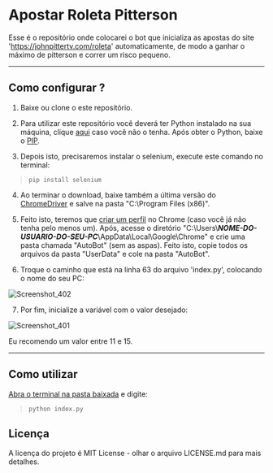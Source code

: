 # Apostar Roleta Pitterson
 Esse é o repositório onde colocarei o bot que inicializa as apostas do site 'https://johnpittertv.com/roleta' automaticamente, de modo a ganhar o máximo de pitterson e correr um risco pequeno.

***

 ## Como configurar ?
1. Baixe ou clone o este repositório.

1. Para utilizar este repositório você deverá ter Python instalado na sua máquina, clique [aqui](https://python.org.br/instalacao-windows/) caso você não o tenha. Após obter o Python, baixe o [PIP](https://phoenixnap.com/kb/install-pip-windows).

 1. Depois isto, precisaremos instalar o selenium, execute este comando no terminal:
 >```pip install selenium```

 4. Ao terminar o download, baixe também a última versão do [ChromeDriver](https://chromedriver.chromium.org/downloads) e salve na pasta "C:\Program Files (x86)".

5. Feito isto, teremos que [criar um perfil](https://support.google.com/chrome/answer/2364824?co=GENIE.Platform%3DDesktop&hl=pt-BR) no Chrome (caso você já não tenha pelo menos um). Após, acesse o diretório "C:\Users\\**_NOME-DO-USUARIO-DO-SEU-PC_**\AppData\Local\Google\Chrome" e crie uma pasta chamada "AutoBot" (sem as aspas). Feito isto, copie todos os arquivos da pasta "UserData" e cole na pasta "AutoBot".

6. Troque o caminho que está na linha 63 do arquivo 'index.py', colocando o nome do seu PC:

![Screenshot_402](https://user-images.githubusercontent.com/50505615/109254418-bcd65c80-77d0-11eb-9337-9b89c09b6049.png)

7. Por fim, inicialize a variável com o valor desejado:

![Screenshot_401](https://user-images.githubusercontent.com/50505615/109253103-cca07180-77cd-11eb-8b71-237612f3ec21.png)


Eu recomendo um valor entre 11 e 15.

***

## Como utilizar
[Abra o terminal na pasta baixada](https://www.softdownload.com.br/como-abrir-prompt-comando-windows-pasta-especifica.html#:~:text=Basta%20voc%C3%AA%20abrir%20a%20pasta,Abrir%20janela%20de%20comando%20aqui.) e digite:
>```python index.py```

## Licença
A licença do projeto é MIT License - olhar o arquivo LICENSE.md para mais detalhes.

